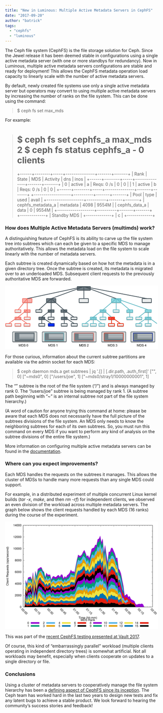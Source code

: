 ```yaml
---
title: "New in Luminous: Multiple Active Metadata Servers in CephFS"
date: "2017-09-20"
author: "batrick"
tags: 
  - "cephfs"
  - "luminous"
---
```


The Ceph file system (CephFS) is the file storage solution for Ceph. Since the Jewel release it has been deemed stable in configurations using a single active metadata server (with one or more standbys for redundancy). Now in Luminous, multiple active metadata servers configurations are stable and ready for deployment! This allows the CephFS metadata operation load capacity to linearly scale with the number of active metadata servers.

By default, newly created file systems use only a single active metadata server but operators may convert to using multiple active metadata servers by increasing the number of ranks on the file system. This can be done using the command:

> $ ceph fs set <fs-name> max\_mds <num>

For example:

> $ ceph fs set cephfs\_a max\_mds 2
> $ ceph fs status
> cephfs\_a - 0 clients
> ========
> +------+--------+-----+---------------+-------+-------+
> | Rank | State  | MDS | Activity      | dns   | inos  |
> +------+--------+-----+---------------+-------+-------+
> | 0    | active | a   | Reqs: 0 /s    |     0 |     0 |
> | 1    | active | b   | Reqs: 0 /s    |     0 |     0 |
> +------+--------+-----+---------------+-------+-------+
> +-------------------+----------+-------+-------+
> | Pool              | type     | used  | avail |
> +-------------------+----------+-------+-------+
> | cephfs\_metadata\_a | metadata |  4098 | 9554M |
> | cephfs\_data\_a     | data     |     0 | 9554M |
> +-------------------+----------+-------+-------+
> +-------------+
> | Standby MDS |
> +-------------+
> | c           |
> +-------------+

### How does Multiple Active Metadata Servers (multimds) work?

A distinguishing feature of CephFS is its ability to carve up the file system tree into subtrees which can each be given to a specific MDS to manage authoritatively. This allows the metadata load on the file system to scale linearly with the number of metadata servers.

Each subtree is created dynamically based on how hot the metadata is in a given directory tree. Once the subtree is created, its metadata is migrated over to an underloaded MDS. Subsequent client requests to the previously authoritative MDS are forwarded.

![](images/Subtree-Partitioning.png)

For those curious, information about the current subtree partitions are available via the admin socket for each MDS:

> $ ceph daemon mds.a get subtrees | jq '.\[\] | \[.dir.path, .auth\_first\]'
> \["", 0\]
> \["~mds0", 0\]
> \["/users/joe", 1\]
> \["~mds0/stray1/10000000001", 1\]

The “” subtree is the root of the file system (“/”) and is always managed by rank 0. The “/users/joe” subtree is being managed by rank 1. (A subtree path beginning with “~” is an internal subtree not part of the file system hierarchy.)

(A word of caution for anyone trying this command at home: please be aware that each MDS does not necessarily have the full picture of the subtrees divisions of the file system. An MDS only needs to know the neighboring subtrees for each of its own subtrees. So, you must run this command on every MDS if you want to perform any kind of analysis on the subtree divisions of the entire file system.)

More information on configuring multiple active metadata servers can be found in the [documentation](http://docs.ceph.com/docs/master/cephfs/multimds/).

### Where can you expect improvements?

Each MDS handles the requests on the subtrees it manages. This allows the cluster of MDSs to handle many more requests than any single MDS could support.

For example, in a distributed experiment of multiple concurrent Linux kernel builds (_tar -x_, _make_, and then _rm -rf_) for independent clients, we observed an even division of the workload across multiple metadata servers. The graph below shows the client requests handled by each MDS (16 ranks) during the course of the experiment.

![](images/16x4096-20000C-MDS-64x2048-Client_stats_mds-throughput.png)

This was part of the [recent CephFS testing presented at Vault 2017](https://vault2017.sched.com/event/9WQp/large-scale-stability-and-performance-of-the-ceph-file-system-patrick-donnelly-red-hat).

Of course, this kind of “embarrassingly parallel” workload (multiple clients operating in independent directory trees) is somewhat artificial. Not all workloads may benefit, especially when clients cooperate on updates to a single directory or file.

### Conclusions

Using a cluster of metadata servers to cooperatively manage the file system hierarchy has been a [defining aspect of CephFS since its inception](http://dl.acm.org/citation.cfm?id=1049948). The Ceph team has worked hard in the last two years to design new tests and fix any latent bugs to achieve a stable product. We look forward to hearing the community’s success stories and feedback!
